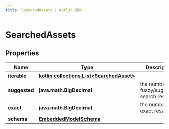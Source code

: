 ```yaml
---
title: SearchedAssets | Kotlin SDK
---
```



# SearchedAssets

## Properties
Name | Type | Description | Notes
------------ | ------------- | ------------- | -------------
**iterable** | [**kotlin.collections.List&lt;SearchedAsset&gt;**](SearchedAsset) |  | 
**suggested** | **java.math.BigDecimal** | the number of fuzzy/suggested search results. | 
**exact** | **java.math.BigDecimal** | the number of exact results | 
**schema** | [**EmbeddedModelSchema**](EmbeddedModelSchema) |  |  [optional]



